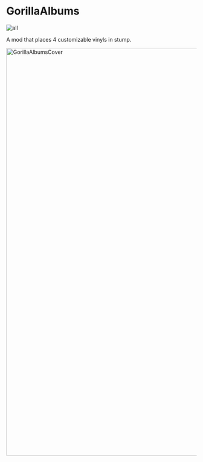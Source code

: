 # GorillaAlbums

![all](https://img.shields.io/github/downloads/elligurt/GorillaAlbums/total)

A mod that places 4 customizable vinyls in stump.

<img width="1920" height="1080" alt="GorillaAlbumsCover" src="https://github.com/user-attachments/assets/fab19fdc-6727-47a7-82d9-2f3faeaef1f8" />
